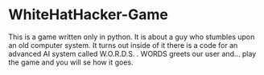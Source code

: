 # WhiteHatHacker-Game
This is a game written only in python. It is about a guy who stumbles upon an old computer system. It turns out inside of it there is a code for an advanced AI system called W.O.R.D.S. . WORDS greets our user and... play the game and you will se how it goes.  
